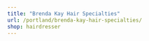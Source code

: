 ```yaml
---
title: "Brenda Kay Hair Specialties"
url: /portland/brenda-kay-hair-specialties/
shop: hairdresser
---
```

